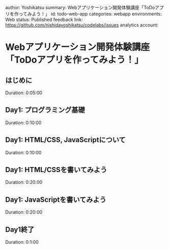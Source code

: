 author: Yoshikatsu
summary: Webアプリケーション開発体験講座「ToDoアプリを作ってみよう！」
id: todo-web-app
categories: webapp
environments: Web
status: Published
feedback link: https://github.com/nishidayoshikatsu/codelabs/issues
analytics account:

# Webアプリケーション開発体験講座「ToDoアプリを作ってみよう！」

## はじめに
Duration: 0:05:00

## Day1: プログラミング基礎
Duration: 0:10:00

## Day1: HTML/CSS, JavaScriptについて
Duration: 0:10:00

## Day1: HTML/CSSを書いてみよう
Duration: 0:20:00

## Day1: JavaScriptを書いてみよう
Duration: 0:20:00

## Day1終了
Duration: 0:1:00